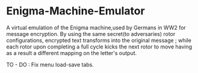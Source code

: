# Enigma-Machine-Emulator
A virtual emulation of the Enigma machine,used by Germans in WW2 for message encryption.
By using the same secret(to adversaries) rotor configurations, encrypted text transforms 
into the original message ; while each rotor upon completing a full cycle kicks the next 
rotor to move having as a result a different mapping on the letter's output. 

TO - DO : Fix menu load-save tabs.

